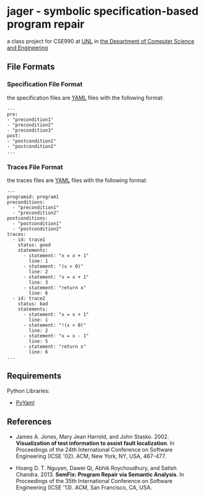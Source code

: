 # jager - symbolic specification-based program repair

a class project for CSE990 at [UNL](http://unl.edu) in
[the Department of Computer Science and Engineering](http://cse.unl.edu)

## File Formats

### Specification File Format

the specification files are [YAML](http://www.yaml.org/) files with the
following format:

    ---
    pre:
    - "precondition1"
    - "precondition2"
    - "precondition3"
    post:
    - "postcondition1"
    - "postcondition2"
    ...

### Traces File Format

the traces files are [YAML](http://www.yaml.org/) files with the following
format:

    ---
    programid: program1
    preconditions:
      - "precondition1"
      - "precondition2"
    postconditions:
      - "postcondition1"
      - "postcondition2"
    traces:
      - id: trace1
        status: good
        statements:
          - statement: "x = x + 1"
            line: 1
          - statement: "(x > 0)"
            line: 2
          - statement: "x = x + 1"
            line: 3
          - statement: "return x"
            line: 6
      - id: trace2
        status: bad
        statements:
          - statement: "x = x + 1"
            line: 1
          - statement: "!(x > 0)"
            line: 2
          - statement: "x = x - 1"
            line: 5
          - statement: "return x"
            line: 6
    ...

## Requirements

Python Libraries:
- [PyYaml](http://pyyaml.org/)

## References

- James A. Jones, Mary Jean Harrold, and John Stasko. 2002. **Visualization of
  test information to assist fault localization**. In Proceedings of the 24th
  International Conference on Software Engineering (ICSE '02). ACM, New
  York, NY, USA, 467-477.

- Hoang D. T. Nguyen, Dawei Qi, Abhik Roychoudhury, and Satish Chandra.
  2013\. **SemFix: Program Repair via Semantic Analysis**. In Proceedings of the
  35th International Conference on Software Engineering (ICSE '13).
  ACM, San Francisco, CA, USA.
